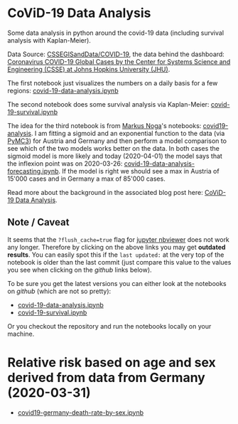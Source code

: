 
# CoViD-19 Data Analysis

Some data analysis in python around the covid-19 data (including survival analysis with Kaplan-Meier).

Data Source: [CSSEGISandData/COVID-19](https://github.com/CSSEGISandData/COVID-19), the data behind the dashboard: [Coronavirus COVID-19 Global Cases by the Center for Systems Science and Engineering (CSSE) at Johns Hopkins University (JHU)](https://gisanddata.maps.arcgis.com/apps/opsdashboard/index.html#/bda7594740fd40299423467b48e9ecf6).

The first notebook just visualizes the numbers on a daily basis for a few regions: [covid-19-data-analysis.ipynb](https://nbviewer.jupyter.org/github/cs224/covid-19-data-analysis/blob/master/covid-19-data-analysis.ipynb?flush_cache=true)

The second notebook does some survival analysis via Kaplan-Meier: [covid-19-survival.ipynb](https://nbviewer.jupyter.org/github/cs224/covid-19-data-analysis/blob/master/covid-19-survival.ipynb?flush_cache=true)

The idea for the third notebook is from [Markus Noga](https://www.linkedin.com/in/mlnoga/)'s notebooks: [covid19-analysis](https://mlnoga.github.io/covid19-analysis/). I am fitting a sigmoid and an exponential function to the data (via [PyMC3](https://docs.pymc.io/)) for Austria and Germany and then perform a model comparison to see which of the two models works better on the data. In both cases the sigmoid model is more likely and today (2020-04-01) the model says that the inflexion point was on 2020-03-26: [covid-19-data-analysis-forecasting.ipynb](https://nbviewer.jupyter.org/github/cs224/covid-19-data-analysis/blob/master/covid-19-data-analysis-forecasting.ipynb?flush_cache=true). If the model is right we should see a max in Austria of 15'000 cases and in Germany a max of 85'000 cases.

Read more about the background in the associated blog post here: [CoViD-19 Data Analysis](https://weisser-zwerg.dev/posts/covid-19-data-analysis/).

## Note / Caveat

It seems that the `?flush_cache=true` flag for [jupyter nbviewer](https://nbviewer.jupyter.org/) does not work any longer. Therefore by clicking on the above links you may get **outdated results**.
You can easily spot this if the `last updated:` at the very top of the notebook is older than the last commit (just compare this value to the values you see when clicking on the *github* links below).

To be sure you get the latest versions you can either look at the notebooks on *github* (which are not so pretty):
* [covid-19-data-analysis.ipynb](https://github.com/cs224/covid-19-data-analysis/blob/master/covid-19-data-analysis.ipynb)
* [covid-19-survival.ipynb](https://github.com/cs224/covid-19-data-analysis/blob/master/covid-19-survival.ipynb)

Or you checkout the repository and run the notebooks locally on your machine.

# Relative risk based on age and sex derived from data from Germany (2020-03-31)

* [covid19-germany-death-rate-by-sex.ipynb](https://nbviewer.jupyter.org/github/cs224/covid-19-data-analysis/blob/master/2020-03-31-covid19-germany-death-rate-by-sex.ipynb?flush_cache=true)

